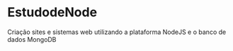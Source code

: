 # EstudodeNode
Criação sites e sistemas web utilizando a plataforma NodeJS e o banco de dados MongoDB

